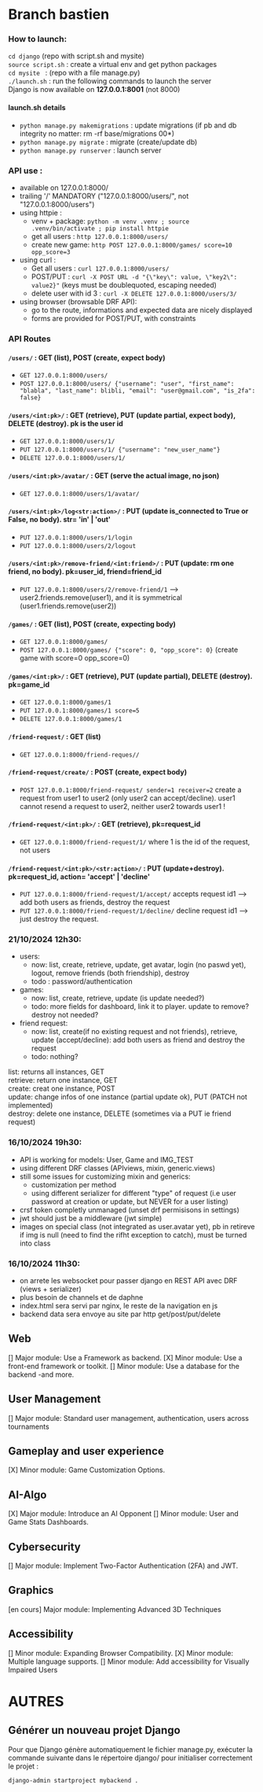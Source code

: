 # Branch bastien   
### How to launch:
`cd django` (repo with script.sh and mysite)  
`source script.sh` : create a virtual env and get python packages  
`cd mysite ` : (repo with a file manage.py)  
`./launch.sh` : run the following commands to launch the server  
Django is now available on **127.0.0.1:8001** (not 8000)

#### launch.sh details
* ```python manage.py makemigrations``` : update migrations (if pb and db integrity no matter: rm -rf base/migrations 00*)  
* ```python manage.py migrate``` : migrate (create/update db)  
* ```python manage.py runserver``` : launch server  

### API use :
* available on 127.0.0.1:8000/  
* trailing '/' MANDATORY ("127.0.0.1:8000/users/", not "127.0.0.1:8000/users")
* using httpie : 
  * venv + package: `python -m venv .venv ; source .venv/bin/activate ; pip install httpie` 
  * get all users : `http 127.0.0.1:8000/users/`
  * create new game: `http POST 127.0.0.1:8000/games/ score=10 opp_score=3`
* using curl : 
  * Get all users : `curl 127.0.0.1:8000/users/`
  * POST/PUT : `curl -X POST URL -d "{\"key\": value, \"key2\": value2}"` (keys must be doublequoted, escaping needed)
  * delete user with id 3 : `curl -X DELETE 127.0.0.1:8000/users/3/`
* using browser (browsable DRF API):
  * go to the route, informations and expected data are nicely displayed
  * forms are provided for POST/PUT, with constraints


### API Routes
#### `/users/` : GET (list), POST (create, expect body)
* `GET 127.0.0.1:8000/users/`
* `POST 127.0.0.1:8000/users/ {"username": "user", "first_name": "blabla", "last_name": blibli, "email": "user@gmail.com", "is_2fa": false}`
#### `/users/<int:pk>/` : GET (retrieve), PUT (update partial, expect body), DELETE (destroy). pk is the user id
* `GET 127.0.0.1:8000/users/1/`
* `PUT 127.0.0.1:8000/users/1/ {"username": "new_user_name"}`
* `DELETE 127.0.0.1:8000/users/1/`
#### `/users/<int:pk>/avatar/` : GET (serve the actual image, no json)
* `GET 127.0.0.1:8000/users/1/avatar/`
#### `/users/<int:pk>/log<str:action>/` : PUT (update is_connected to True or False, no body). str= 'in' | 'out'
* `PUT 127.0.0.1:8000/users/1/login`
* `PUT 127.0.0.1:8000/users/2/logout`
#### `/users/<int:pk>/remove-friend/<int:friend>/` : PUT (update: rm one friend, no body). pk=user_id, friend=friend_id
* `PUT 127.0.0.1:8000/users/2/remove-friend/1` --> user2.friends.remove(user1), and it is symmetrical (user1.friends.remove(user2))
#### `/games/` : GET (list), POST (create, expecting body)
* `GET 127.0.0.1:8000/games/`
* `POST 127.0.0.1:8000/games/ {"score": 0, "opp_score": 0}` (create game with score=0 opp_score=0)
#### `/games/<int:pk>/` : GET (retrieve), PUT (update partial), DELETE (destroy). pk=game_id
* `GET 127.0.0.1:8000/games/1`
 * `PUT 127.0.0.1:8000/games/1 score=5`
 * `DELETE 127.0.0.1:8000/games/1`
#### `/friend-request/` : GET (list)
* `GET 127.0.0.1:8000/friend-reques//`
#### `/friend-request/create/` : POST (create, expect body)
* `POST 127.0.0.1:8000/friend-request/ sender=1 receiver=2` create a request from user1 to user2 (only user2 can accept/decline). user1 cannot resend a request to user2, neither user2 towards user1 !
#### `/friend-request/<int:pk>/` : GET (retrieve), pk=request_id
* `GET 127.0.0.1:8000/friend-request/1/` where 1 is the id of the request, not users
#### `/friend-request/<int:pk>/<str:action>/` : PUT (update+destroy). pk=request_id, action= 'accept' | 'decline'
* `PUT 127.0.0.1:8000/friend-request/1/accept/` accepts request id1 --> add both users as friends, destroy the request
* `PUT 127.0.0.1:8000/friend-request/1/decline/` decline request id1 --> just destroy the request. 



### 21/10/2024 12h30:
* users:   
  * now: list, create, retrieve, update, get avatar, login (no paswd yet), logout, remove friends (both friendship), destroy
  * todo : password/authentication
* games: 
  * now: list, create, retrieve, update (is update needed?)
  * todo: more fields for dashboard, link it to player. update to remove? destroy not needed?
* friend request:
  * now: list, create(if no existing request and not friends), retrieve, update (accept/decline): add both users as friend and destroy the request
  * todo: nothing?

list: returns all instances, GET  
retrieve: return one instance, GET  
create: creat one instance, POST  
update: change infos of one instance (partial update ok), PUT (PATCH not implemented)  
destroy: delete one instance, DELETE (sometimes via a PUT ie friend request)  


### 16/10/2024 19h30:  
* API is working for models: User, Game and IMG_TEST  
* using different DRF classes (APIviews, mixin, generic.views)
* still some issues for customizing mixin and generics:
  * customization per method
  * using different serializer for different "type" of request (i.e user password at creation or update, but NEVER for a user listing)
* crsf token completly unmanaged (unset drf permisisons in settings)
* jwt should just be a middleware (jwt simple)
* images on special class (not integrated as user.avatar yet), pb in retireve if img is null (need to find the rifht exception to catch), must be turned into class

### 16/10/2024 11h30:  
* on arrete les websocket pour passer django en REST API avec DRF (views + serializer)  
* plus besoin de channels et de daphne  
* index.html sera servi par nginx, le reste de la navigation en js  
* backend data sera envoye au site par http get/post/put/delete  


## Web
[] Major module: Use a Framework as backend.
[X] Minor module: Use a front-end framework or toolkit.
[] Minor module: Use a database for the backend -and more.

## User Management
[] Major module: Standard user management, authentication, users across tournaments


## Gameplay and user experience
[X] Minor module: Game Customization Options.

## AI-Algo
[X] Major module: Introduce an AI Opponent
[] Minor module: User and Game Stats Dashboards.

## Cybersecurity
[] Major module: Implement Two-Factor Authentication (2FA) and JWT.

## Graphics
[en cours] Major module: Implementing Advanced 3D Techniques

## Accessibility
[] Minor module: Expanding Browser Compatibility.
[X] Minor module: Multiple language supports.
[] Minor module: Add accessibility for Visually Impaired Users


# AUTRES

## Générer un nouveau projet Django

Pour que Django génère automatiquement le fichier manage.py, exécuter la commande suivante dans le répertoire django/ pour initialiser correctement le projet :

``` bash
django-admin startproject mybackend .
```




